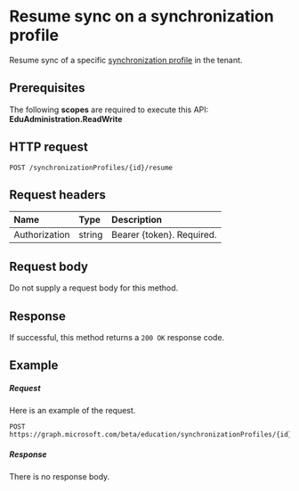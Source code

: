 # Resume sync on a synchronization profile

Resume sync of a specific [synchronization profile](../resources/synchronizationProfile.md) in the tenant.

## Prerequisites
The following **scopes** are required to execute this API: **EduAdministration.ReadWrite**

## HTTP request
<!-- { "blockType": "ignored" } -->
```http
POST /synchronizationProfiles/{id}/resume
```

## Request headers
| Name       | Type | Description|
|:-----------|:------|:----------|
| Authorization  | string  | Bearer {token}. Required.  |

## Request body
Do not supply a request body for this method.
## Response
If successful, this method returns a `200 OK` response code.

## Example
##### Request
Here is an example of the request.
<!-- {
  "blockType": "request",
  "name": "post_synchronizationProfile_resume"
}-->
```http
POST https://graph.microsoft.com/beta/education/synchronizationProfiles/{id}/resume
```

##### Response

There is no response body.